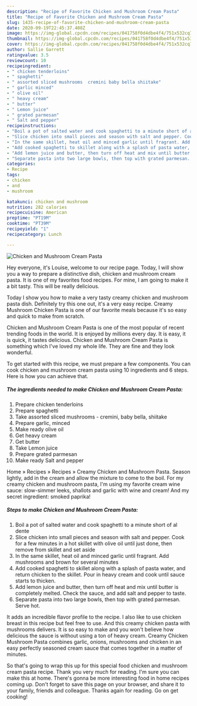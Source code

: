 ```yaml
---
description: "Recipe of Favorite Chicken and Mushroom Cream Pasta"
title: "Recipe of Favorite Chicken and Mushroom Cream Pasta"
slug: 1435-recipe-of-favorite-chicken-and-mushroom-cream-pasta
date: 2020-09-19T22:45:37.408Z
image: https://img-global.cpcdn.com/recipes/041758f0d4dbe4f4/751x532cq70/chicken-and-mushroom-cream-pasta-recipe-main-photo.jpg
thumbnail: https://img-global.cpcdn.com/recipes/041758f0d4dbe4f4/751x532cq70/chicken-and-mushroom-cream-pasta-recipe-main-photo.jpg
cover: https://img-global.cpcdn.com/recipes/041758f0d4dbe4f4/751x532cq70/chicken-and-mushroom-cream-pasta-recipe-main-photo.jpg
author: Sallie Garrett
ratingvalue: 3.5
reviewcount: 10
recipeingredient:
- " chicken tenderloins"
- " spaghetti"
- " assorted sliced mushrooms  cremini baby bella shiitake"
- " garlic minced"
- " olive oil"
- " heavy cream"
- " butter"
- " Lemon juice"
- " grated parmesan"
- " Salt and pepper"
recipeinstructions:
- "Boil a pot of salted water and cook spaghetti to a minute short of al dente"
- "Slice chicken into small pieces and season with salt and pepper. Cook for a few minutes in a hot skillet with olive oil until just done, then remove from skillet and set aside"
- "In the same skillet, heat oil and minced garlic until fragrant. Add mushrooms and brown for several minutes"
- "Add cooked spaghetti to skillet along with a splash of pasta water, and return chicken to the skillet. Pour in heavy cream and cook until sauce starts to thicken."
- "Add lemon juice and butter, then turn off heat and mix until butter is completely melted. Check the sauce, and add salt and pepper to taste."
- "Separate pasta into two large bowls, then top with grated parmesan. Serve hot."
categories:
- Recipe
tags:
- chicken
- and
- mushroom

katakunci: chicken and mushroom 
nutrition: 282 calories
recipecuisine: American
preptime: "PT19M"
cooktime: "PT39M"
recipeyield: "1"
recipecategory: Lunch

---
```



![Chicken and Mushroom Cream Pasta](https://img-global.cpcdn.com/recipes/041758f0d4dbe4f4/751x532cq70/chicken-and-mushroom-cream-pasta-recipe-main-photo.jpg)

Hey everyone, it's Louise, welcome to our recipe page. Today, I will show you a way to prepare a distinctive dish, chicken and mushroom cream pasta. It is one of my favorites food recipes. For mine, I am going to make it a bit tasty. This will be really delicious.

Today I show you how to make a very tasty creamy chicken and mushroom pasta dish. Definitely try this one out, it&#39;s a very easy recipe. Creamy Mushroom Chicken Pasta is one of our favorite meals because it&#39;s so easy and quick to make from scratch.

Chicken and Mushroom Cream Pasta is one of the most popular of recent trending foods in the world. It is enjoyed by millions every day. It is easy, it is quick, it tastes delicious. Chicken and Mushroom Cream Pasta is something which I've loved my whole life. They are fine and they look wonderful.


To get started with this recipe, we must prepare a few components. You can cook chicken and mushroom cream pasta using 10 ingredients and 6 steps. Here is how you can achieve that.

<!--inarticleads1-->

##### The ingredients needed to make Chicken and Mushroom Cream Pasta:

1. Prepare  chicken tenderloins
1. Prepare  spaghetti
1. Take  assorted sliced mushrooms - cremini, baby bella, shiitake
1. Prepare  garlic, minced
1. Make ready  olive oil
1. Get  heavy cream
1. Get  butter
1. Take  Lemon juice
1. Prepare  grated parmesan
1. Make ready  Salt and pepper


Home » Recipes » Recipes » Creamy Chicken and Mushroom Pasta. Season lightly, add in the cream and allow the mixture to come to the boil. For my creamy chicken and mushroom pasta, I&#39;m using my favorite cream wine sauce: slow-simmer leeks, shallots and garlic with wine and cream! And my secret ingredient: smoked paprika! 

<!--inarticleads2-->

##### Steps to make Chicken and Mushroom Cream Pasta:

1. Boil a pot of salted water and cook spaghetti to a minute short of al dente
1. Slice chicken into small pieces and season with salt and pepper. Cook for a few minutes in a hot skillet with olive oil until just done, then remove from skillet and set aside
1. In the same skillet, heat oil and minced garlic until fragrant. Add mushrooms and brown for several minutes
1. Add cooked spaghetti to skillet along with a splash of pasta water, and return chicken to the skillet. Pour in heavy cream and cook until sauce starts to thicken.
1. Add lemon juice and butter, then turn off heat and mix until butter is completely melted. Check the sauce, and add salt and pepper to taste.
1. Separate pasta into two large bowls, then top with grated parmesan. Serve hot.


It adds an incredible flavor profile to the recipe. I also like to use chicken breast in this recipe but feel free to use. And this creamy chicken pasta with mushrooms delivers. It is so easy to make and you won&#39;t believe how delicious the sauce is without using a ton of heavy cream. Creamy Chicken Mushroom Pasta combines garlic, onions, mushrooms and chicken in an easy perfectly seasoned cream sauce that comes together in a matter of minutes. 

So that's going to wrap this up for this special food chicken and mushroom cream pasta recipe. Thank you very much for reading. I'm sure you can make this at home. There's gonna be more interesting food in home recipes coming up. Don't forget to save this page on your browser, and share it to your family, friends and colleague. Thanks again for reading. Go on get cooking!
